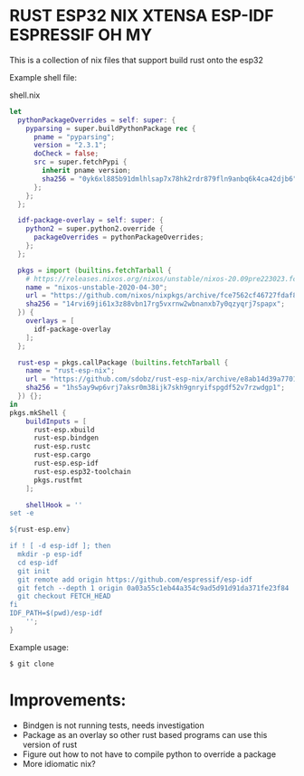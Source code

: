 # RUST ESP32 NIX XTENSA ESP-IDF ESPRESSIF OH MY

This is a collection of nix files that support build rust onto the esp32

Example shell file:

shell.nix
```nix
let
  pythonPackageOverrides = self: super: {
    pyparsing = super.buildPythonPackage rec {
      pname = "pyparsing";
      version = "2.3.1";
      doCheck = false;
      src = super.fetchPypi {
        inherit pname version;
        sha256 = "0yk6xl885b91dmlhlsap7x78hk2rdr879fln9anbq6k4ca42djb6";
      };
    };
  };

  idf-package-overlay = self: super: {
    python2 = super.python2.override {
      packageOverrides = pythonPackageOverrides;
    };
  };

  pkgs = import (builtins.fetchTarball {
    # https://releases.nixos.org/nixos/unstable/nixos-20.09pre223023.fce7562cf46
    name = "nixos-unstable-2020-04-30";
    url = "https://github.com/nixos/nixpkgs/archive/fce7562cf46727fdaf801b232116bc9ce0512049.tar.gz";
    sha256 = "14rvi69ji61x3z88vbn17rg5vxrnw2wbnanxb7y0qzyqrj7spapx";
  }) {
    overlays = [
      idf-package-overlay
    ];
  };

  rust-esp = pkgs.callPackage (builtins.fetchTarball {
    name = "rust-esp-nix";
    url = "https://github.com/sdobz/rust-esp-nix/archive/e8ab14d39a77018fe5f85c90a7c26f3727b76fb3.tar.gz";
    sha256 = "1hs5ay9wp6vrj7aksr0m38ijk7skh9gnryifspgdf52v7rzwdgp1";
  }) {};
in 
pkgs.mkShell {
    buildInputs = [ 
      rust-esp.xbuild
      rust-esp.bindgen
      rust-esp.rustc
      rust-esp.cargo
      rust-esp.esp-idf
      rust-esp.esp32-toolchain
      pkgs.rustfmt
    ];

    shellHook = ''
set -e

${rust-esp.env}

if ! [ -d esp-idf ]; then
  mkdir -p esp-idf
  cd esp-idf
  git init
  git remote add origin https://github.com/espressif/esp-idf
  git fetch --depth 1 origin 0a03a55c1eb44a354c9ad5d91d91da371fe23f84
  git checkout FETCH_HEAD
fi
IDF_PATH=$(pwd)/esp-idf
    '';
}
```

Example usage:

```bash
$ git clone 
```

# Improvements:

* Bindgen is not running tests, needs investigation
* Package as an overlay so other rust based programs can use this version of rust
* Figure out how to not have to compile python to override a package
* More idiomatic nix?
